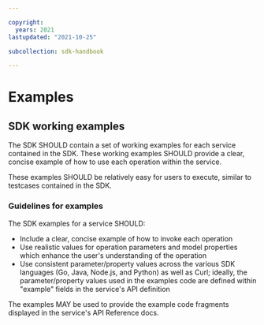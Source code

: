 ```yaml
---

copyright:
  years: 2021
lastupdated: "2021-10-25"

subcollection: sdk-handbook

---
```


# Examples

## SDK working examples

The SDK SHOULD contain a set of working examples for each service contained in the SDK.
These working examples SHOULD provide a clear, concise example of how to use each operation within the service.

These examples SHOULD be relatively easy for users to execute, similar to testcases contained in the SDK.

### Guidelines for examples

The SDK examples for a service SHOULD:
* Include a clear, concise example of how to invoke each operation
* Use realistic values for operation parameters and model properties which enhance the user's understanding of the operation
* Use consistent parameter/property values across the various SDK languages (Go, Java, Node.js, and Python) as well as Curl;
ideally, the parameter/property values used in the examples code are defined within "example" fields in the service's API definition

The examples MAY be used to provide the example code fragments displayed in the service's API Reference docs.
